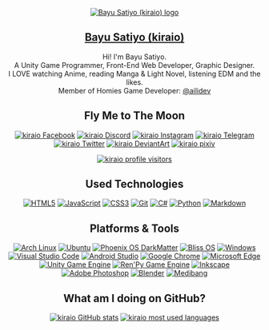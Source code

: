 <div align="center">

[![Bayu Satiyo (kiraio) logo](https://avatars.githubusercontent.com/u/58289710?s=120&v=4)](https://kiraio-moe.github.io "Kiraio's logo")

## [Bayu Satiyo (kiraio)](https://kiraio.my.id "kiraio website")

Hi! I'm Bayu Satiyo.  
A Unity Game Programmer, Front-End Web Developer, Graphic Designer.  
I <span title="Booba">LOVE</span> watching Anime, reading Manga & Light Novel, listening EDM and the <span title="Vocaloid, VTuber, Doujin, Hentai">likes</span>.  
Member of Homies Game Developer: [@ailidev](https://github.com/ailidev "Aili Dev")

## Fly Me to The Moon

[![kiraio Facebook](https://img.shields.io/badge/-Facebook-1877f2?style=flat-square&logo=facebook&logoColor=fff)](https://facebook.com/kiraio.moe "Kiraio's on Facebook")
[![kiraio Discord](https://img.shields.io/badge/-Discord-5865f2?style=flat-square&logo=discord&logoColor=fff)](https://discordapp.com/users/761865318846693387 "Kiraio's on Discord (kiraio#2011)")
[![kiraio Instagram](https://img.shields.io/badge/-Instagram-e4405f?style=flat-square&logo=instagram&logoColor=fff)](https://instagram.com/kiraio.moe "Kiraio's on Instagram")
[![kiraio Telegram](https://img.shields.io/badge/-Telegram-26a5e4?style=flat-square&logo=telegram&logoColor=fff)](https://t.me/kiraio "Kiraio's on Telegram")
[![kiraio Twitter](https://img.shields.io/badge/-Twitter-1da1f2?style=flat-square&logo=twitter&logoColor=fff)](https://twitter.com/kiraio_moe "Kiraio's on Twitter")
[![kiraio DeviantArt](https://img.shields.io/badge/-DeviantArt-05cc47?style=flat-square&logo=deviantart&logoColor=fff)](https://deviantart.com/kiraio "Kiraio's on DeviantArt")
[![kiraio pixiv](https://img.shields.io/badge/-pixiv-0096fa?style=flat-square&logo=pixiv&logoColor=fff)](https://www.pixiv.net/en/users/86073714 "Kiraio's on pixiv")

[![kiraio profile visitors](https://api.visitorbadge.io/api/visitors?path=https%3A%2F%2Fgithub.com%2Fkiraio-moe%2F&labelColor=%236c7bff&countColor=%23fd58fd&style=flat-square)](https://visitorbadge.io/status?path=https%3A%2F%2Fgithub.com%2Fkiraio-moe%2F "Total visitors")

## Used Technologies

[![HTML5](https://img.shields.io/badge/-HTML5-e34f26?style=flat-square&logo=HTML5&logoColor=fff)](https://html.spec.whatwg.org)
[![JavaScript](https://img.shields.io/badge/-JavaScript-f7df1e?style=flat-square&logo=JavaScript&logoColor=fff)](https://www.ecma-international.org)
[![CSS3](https://img.shields.io/badge/-CSS3-1572B6?style=flat-square&logo=css3&logoColor=fff)](https://www.w3.org/Style/CSS/)
[![Git](https://img.shields.io/badge/-Git-f05032?style=flat-square&logo=git&logoColor=fff)](https://git-scm.com/)
[![C#](https://img.shields.io/badge/-C%23-1d9924?style=flat-square&logo=c+sharp&logoColor=fff)](https://docs.microsoft.com/en-us/dotnet/csharp/)
[![Python](https://img.shields.io/badge/-Python-3776ab?style=flat-square&logo=python&logoColor=fff)](https://www.python.org/)
[![Markdown](https://img.shields.io/badge/-Markdown-000000?style=flat-square&logo=markdown&logoColor=fff)](https://www.markdownguide.org/)

## Platforms & Tools

[![Arch Linux](https://img.shields.io/badge/OS-Arch%20Linux-1793d1?style=flat-square&logo=arch-linux&logoColor=fff)](https://archlinux.org/)
[![Ubuntu](https://img.shields.io/badge/OS-Ubuntu-e95420?style=flat-square&logo=ubuntu&logoColor=fff)](https://ubuntu.com/)
[![Phoenix OS DarkMatter](https://img.shields.io/badge/OS-Phoenix%20OS%20DarkMatter-17181b?style=flat-square&logo=android&logoColor=fff)](https://aopc.dev/r/phoenixos-darkmatter-supercharged-for-everyone.2/)
[![Bliss OS](https://img.shields.io/badge/OS-Bliss%20OS-1da1f2?style=flat-square&logo=android&logoColor=fff)](https://blissos.org/)
[![Windows](https://img.shields.io/badge/OS-Windows%2010-0078d6?style=flat-square&logo=windows&logoColor=fff)](https://www.microsoft.com/windows/get-windows-10)
[![Visual Studio Code](https://img.shields.io/badge/IDE-Visual%20Studio%20Code-007acc?style=flat-square&logo=visual-studio-code&logoColor=fff)](https://code.visualstudio.com/)
[![Android Studio](https://img.shields.io/badge/IDE-Android%20Studio-3ddc84?style=flat-square&logo=android-studio&logoColor=fff)](https://developer.android.com/studio)
[![Google Chrome](https://img.shields.io/badge/Browser-Google%20Chrome-4285f4?style=flat-square&logo=google-chrome&logoColor=fff)](https://www.google.com/chrome/)
[![Microsoft Edge](https://img.shields.io/badge/Browser-Microsoft%20Edge-0078d7?style=flat-square&logo=microsoft-edge&logoColor=fff)](https://www.microsoft.com/en-us/edge)
[![Unity Game Engine](https://img.shields.io/badge/Game%20Engine-Unity-ffffff?style=flat-square&logo=unity&logoColor=fff)](https://unity.com/)
[![Ren'Py Game Engine](https://img.shields.io/badge/Game%20Engine-Ren'py-ff7f7f?style=flat-square&logo=renpy&logoColor=fff)](https://renpy.org/)
[![Inkscape](https://img.shields.io/badge/Graphic%20Design-Inkscape-000000?style=flat-square&logo=inkscape&logoColor=fff)](https://inkscape.org/)
[![Adobe Photoshop](https://img.shields.io/badge/Graphic%20Design-Adobe%20Photoshop-31a8ff?style=flat-square&logo=adobe-photoshop&logoColor=fff)](https://www.adobe.com/id_en/products/photoshop/)
[![Blender](https://img.shields.io/badge/3D's-Blender-f5792a?style=flat-square&logo=blender&logoColor=fff)](https://www.blender.org/)
[![Medibang](https://img.shields.io/badge/Art-Medibang%20Paint-ffffff?style=flat-square&logoColor=fff)](https://medibangpaint.com/en/)

## What am I doing on GitHub?

[![kiraio GitHub stats](https://github-readme-stats.vercel.app/api?username=kiraio-moe&show_icons=true)](https://github.com/kiraio-moe "Kiraio's GitHub stats")
[![kiraio most used languages](https://github-readme-stats.vercel.app/api/top-langs/?username=kiraio-moe&layout=compact&card_width=445)](https://github.com/kiraio-moe "Kiraio's most used languages")

</div>
